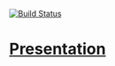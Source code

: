 [![Build
Status](https://travis-ci.org/marnikitta/lunch-bot.svg?branch=master)](https://travis-ci.org/marnikitta/lunch-bot)

# [Presentation](https://bitbucket.org/Marnikitta/lunch/raw/750fb6877f82516c46c951720081678fd88ebed4/presentation/document.pdf)


